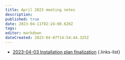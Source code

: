 ```yaml
---
title: April 2023 meeting notes
description: 
published: true
date: 2023-04-11T02:24:08.626Z
tags: 
editor: markdown
dateCreated: 2023-04-07T14:54:44.325Z
---
```


- [2023-04-03 Installation plan finalization](./2023-04/2023-04-03-installation-plan-finalization)
{.links-list}
